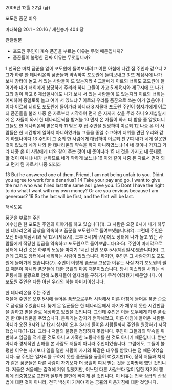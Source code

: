 2006년 12월 22일 (금)

포도원 품꾼 비유



마태복음 20:1 - 20:16 / 새찬송가 404 장


관찰질문
- 포도원 주인이 계속 품꾼을 부르는 이유는 무엇 때문입니까?
- 품꾼들이 불평한 진짜 이유는 무엇입니까?

1 천국은 마치 품꾼을 얻어 포도원에 들여보내려고 이른 아침에 나간 집 주인과 같으니 2 그가 하루 한 데나리온씩 품꾼들과 약속하여 포도원에 들여보내고 3 또 제삼시에 나가 보니 장터에 놀고 서 있는 사람들이 또 있는지라 4 그들에게 이르되 너희도 포도원에 들어가라 내가 너희에게 상당하게 주리라 하니 그들이 가고 5 제육시와 제구시에 또 나가 그와 같이 하고 6 제십일시에도 나가 보니 서 있는 사람들이 또 있는지라 이르되 너희는 어찌하여 종일토록 놀고 여기 서 있느냐 7 이르되 우리를 품꾼으로 쓰는 이가 없음이니이다 이르되 너희도 포도원에 들어가라 하니라 8 저물매 포도원 주인이 청지기에게 이르되 품꾼들을 불러 나중 온 자로부터 시작하여 먼저 온 자까지 삯을 주라 하니 9 제십일시에 온 자들이 와서 한 데나리온씩을 받거늘 10 먼저 온 자들이 와서 더 받을 줄 알았더니 그들도 한 데나리온씩 받은지라 11 받은 후 집 주인을 원망하여 이르되 12 나중 온 이 사람들은 한 시간밖에 일하지 아니하였거늘 그들을 종일 수고하며 더위를 견딘 우리와 같게 하였나이다 13 주인이 그 중의 한 사람에게 대답하여 이르되 친구여 내가 네게 잘못한 것이 없노라 네가 나와 한 데나리온의 약속을 하지 아니하였느냐 14 네 것이나 가지고 가라 나중 온 이 사람에게 너와 같이 주는 것이 내 뜻이니라 15 내 것을 가지고 내 뜻대로 할 것이 아니냐 내가 선하므로 네가 악하게 보느냐 16 이와 같이 나중 된 자로서 먼저 되고 먼저 된 자로서 나중 되리라  

13  But he answered one of them, Friend, I am not being unfair to you. Didnt you agree to work for a denarius? 14  Take your pay and go. I want to give the man who was hired last the same as I gave you. 15  Dont I have the right to do what I want with my own money? Or are you envious because I am generous? 16  So the last will be first, and the first will be last.

해석도움





품꾼을 부르는 주인  
예수님은 한 포도원 주인의 이야기를 하고 있습니다(1). 그 사람은 오전 6시에 나가 하루 한 데나리온의 품삯을 약속하고 품꾼을 포도원으로 들여보냈습니다(2). 그런데 주인은 오전 9시(제삼시)와 낮 12시(제육시), 오후 3시(제구시)에도 장터에 나가 놀고 있는 사람들에게 적당한 임금을 약속하고 포도원으로 들여보냅니다(3-5). 주인이 마지막으로 장터에 나간 것은 하루의 노동을 마치기 1시간 전인 오후 5시(제십일시)였습니다(6). 그런데 그때도 장터에서 배회하는 사람이 있었습니다. 하지만, 주인은 그 사람까지도 포도원에 들어가게 했습니다(7). 주인이 이렇게 품꾼을 고용한 이유는 사실 자기 포도원의 필요 때문이 아니라 품꾼들에 대한 긍휼의 마음 때문이었습니다. 당시 이스라엘 사회는 식민통치와 불황으로 인해 노동자들이 일자리를 구하기가 무척 어려웠기 때문입니다. 이 포도원 주인은 다름 아닌 우리의 하늘 아버지이십니다.  

한 데나리온을 주는 주인  
저물매 주인은 오후 5시에 들어온 품꾼으로부터 시작해서 이른 아침에 들어온 품꾼 순으로 품삯을 주었습니다. 늦게 온 일군들은 한 데나리온에서 자기가 채우지 못한 시간만큼을 감하고 받을 줄로 예상하고 있었을 것입니다. 그런데 주인은 이들 모두에게 하루 품삯인 한 데나리온을 주었습니다. 분위기는 갑자기 험악해졌고, 이른 아침에 들어온 사람뿐 아니라 오전 9시와 낮 12시 심지어 오후 3시에 들어온 사람들까지 주인을 원망하기 시작했습니다(11-12). 그러나 저들의 불평은 정당하지 못합니다. 주인이 그들과의 약속을 위반하고 임금을 적게 준 것도 아니고 가혹한 노동착취를 한 것도 아니기 때문입니다. 뿐만 아니라 경제적인 손해를 본 사람도 저들이 아니라 주인이었습니다. 그럼에도, 그들이 불평한 이유는 자기보다 일을 덜한 사람이 자기와 똑같은 대우를 받았다는 점 때문이었습니다. 곧 주인은 일자리를 구하지 못한 품꾼들을 긍휼히 여겼지만(15), 정작 저들과 처지가 같은 품꾼들은 다른 사람이 자기보다 더 긍휼히 여김 받는 것을 못마땅해 했던 것입니다. 저들은 처음에는 감격에 겨워 일했지만, 어느덧 다른 사람보다 많이 일한 자기의 행위에 집중함으로 교만과 질투와 불만에 빠지게 된 것입니다. 이 비유는 천국 상급의 산정법에 대한 것이 아니라, 천국 백성이 가져야 하는 긍휼의 마음가짐에 대한 것입니다.
